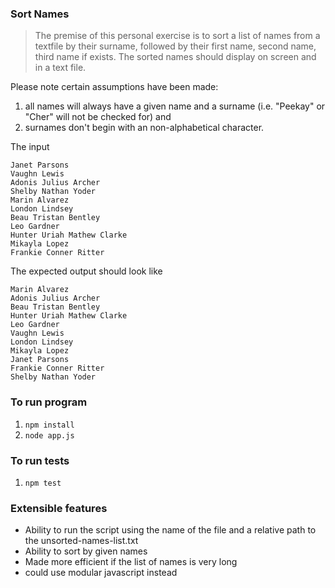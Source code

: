 ### Sort Names

> The premise of this personal exercise is to sort a list of names from a textfile by their surname, followed by their first name, second name, third name if exists. The sorted names should display on screen and in a text file.

Please note certain assumptions have been made:

1. all names will always have a given name and a surname (i.e. "Peekay" or "Cher" will not be checked for) and
2. surnames don't begin with an non-alphabetical character.

The input
```
Janet Parsons
Vaughn Lewis
Adonis Julius Archer
Shelby Nathan Yoder
Marin Alvarez
London Lindsey
Beau Tristan Bentley
Leo Gardner
Hunter Uriah Mathew Clarke
Mikayla Lopez
Frankie Conner Ritter
```

The expected output should look like

```
Marin Alvarez
Adonis Julius Archer
Beau Tristan Bentley
Hunter Uriah Mathew Clarke
Leo Gardner
Vaughn Lewis
London Lindsey
Mikayla Lopez
Janet Parsons
Frankie Conner Ritter
Shelby Nathan Yoder
```

### To run program

1. `npm install`
2. `node app.js`

### To run tests

1. `npm test`

### Extensible features

* Ability to run the script using the name of the file and a relative path to the unsorted-names-list.txt
* Ability to sort by given names
* Made more efficient if the list of names is very long
* could use modular javascript instead